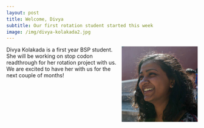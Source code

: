 ```yaml
---
layout: post
title: Welcome, Divya
subtitle: Our first rotation student started this week
image: /img/divya-kolakada2.jpg
---
```

<img align="right" src="/img/divya-kolakada2.JPG" style="width:200px !important;height:200px !important;" />
Divya Kolakada is a first year BSP student. She will be working on stop codon readthrough for her rotation project with us. We are excited to have her with us for the next couple of months!
<br>
<br>

